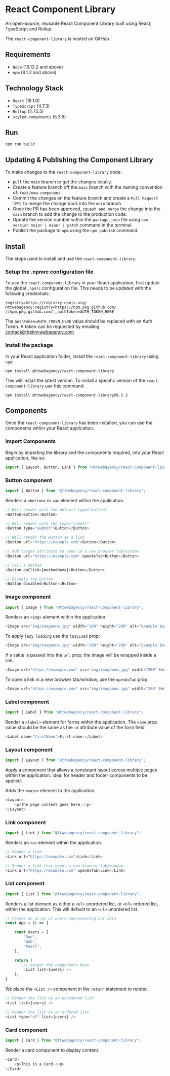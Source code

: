 # React Component Library

An open-source, reusable React Component Library built using React, TypeScript and Rollup.

The `react-component-library` is hosted on GitHub.

## Requirements

+ `Node` (16.13.2 and above)
+ `npm` (8.1.2 and above)

## Technology Stack

+ `React` (18.1.0)
+ `TypeScript` (4.7.3)
+ `Rollup` (2.75.5)
+ `styled-components` (5.3.5)

## Run
```
npm run build
```

## Updating & Publishing the Component Library

To make changes to the `react-component-library` code:

+ `pull` the `main` branch to get the changes locally.
+ Create a feature branch off the `main` branch with the naming convention of: `feat/new-component`.
+ Commit the changes on the feature branch and create a `Pull Request (PR)` to merge the change back into the `main` branch.
+ Once the PR has been approved, `squash and merge` the change into the `main` branch to add the change to the production code.
+ Update the version number within the `package.json` file using `npm version major | minor | patch` command in the terminal.
+ Publish the package to `npm` using the `npm publish` command. 

## Install

The steps used to install and use the `react-component-library`.

### Setup the .npmrc configuration file

To use the `react-component-library` in your React application, first update the global `.npmrc` configuration file. This needs to be updated with the following credentials:
```
registry=https://registry.npmjs.org/
@ttwebagency:registry=https://npm.pkg.github.com/
//npm.pkg.github.com/:_authToken=AUTH_TOKEN_HERE
```
The `authToken=AUTH_TOKEN_HERE` value should be replaced with an Auth Token. A token can be requested by emailing: contact@thetinywebagency.com

### Install the package

In your React application folder, install the `react-component-library` using `npm`:
```
npm install @ttwebagency/react-component-library
```
This will install the latest version. To install a specific version of the `react-component-library` use this command:
```
npm install @ttwebagency/react-component-library@0.5.3
```

## Components

Once the `react-component-library` has been installed, you can use the components within your React application.

### Import Components

Begin by importing the library and the components required, into your React application, like so:
```javascript
import { Layout, Button, Link } from "@ttwebagency/react-component-library";
```

### Button component

```javascript
import { Button } from "@ttwebagency/react-component-library";
```

Renders a `<button>` or `<a>` element within the application.

```javascript
// Will render with the default type="button"
<Button>Button</Button>

// Will render with the type="submit"
<Button type="submit">Button</Button>

// Will render the Button as a link
<Button url="https://example.com">Button</Button>

// Add target attribute to open in a new browser tab/window
<Button url="https://example.com" openAsTab>Button</Button>

// Call a method
<Button onClick={methodName}>Button</Button>

// Disable the Button
<Button disabled>Button</Button>
```

### Image component

```javascript
import { Image } from "@ttwebagency/react-component-library";
```

Renders an `<img>` element within the application.

```javascript
<Image src="img/imageone.jpg" width="200" height="200" alt="Example image." />
```

To apply `lazy loading` use the `lazyLoad` prop:

```javascript
<Image src="img/imageone.jpg" width="200" height="200" alt="Example image." lazyLoad />
```

If a value is passed into the `url` prop, the image will be wrapped inside a link.

```javascript
<Image url="https://example.com" src="img/imageone.jpg" width="200" height="200" alt="Example image." />
```

To open a link in a new browser tab/window, use the `openAsTab` prop:

```javascript
<Image url="https://example.com" src="img/imageone.jpg" width="200" height="200" alt="Example image." openAsTab />
```

### Label component

```javascript
import { Label } from "@ttwebagency/react-component-library";
```

Render a `<label>` element for forms within the application. The `name` prop value should be the same as the `id` attribute value of the form field.

```javascript
<Label name="firstName">First name:</Label>
```

### Layout component

```javascript
import { Layout } from "@ttwebagency/react-component-library";
```

Apply a component that allows a consistant layout across multiple pages within the application. Ideal for header and footer components to be applied.

Adds the `<main>` element to the application.

```javascript
<Layout>
    <p>The page content goes here.</p>
</Layout>
```

### Link component

```javascript
import { Link } from "@ttwebagency/react-component-library";
```

Renders an `<a>` element within the application.

```javascript
// Render a link
<Link url="https://example.com">Link</Link>

// Render a link that opens a new browser tab/window
<Link url="https://example.com" openAsTab>Link</Link>
```

### List component

```javascript
import { List } from "@ttwebagency/react-component-library";
```

Renders a list element as either a `<ul>` unordered list, or `<ol>` ordered list, within the application. This will default to an `<ul>` unordered list.

```javascript
// Create an array of users representing our data
const App = () => {

    const Users = [
        "Dan",
        "Bob",
        "Pearl",
    ];

    return (
        // Render the components here
        <List list={users} />
    );
}
```

We place the `<List />` component in the `return` statement to render.

```javascript
// Render the list as an unordered list
<List list={users} />

// Render the list as an ordered list
<List type="ol" list={users} />
```

### Card component

```javascript
import { Card } from "@ttwebagency/react-component-library";
```

Render a card component to display content.

```javascript
<Card>
    <p>This is a Card.</p>
</Card>
```